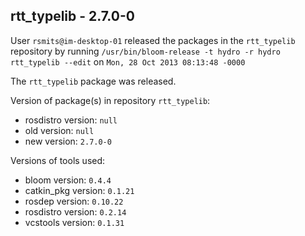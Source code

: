 ## rtt_typelib - 2.7.0-0

User `rsmits@im-desktop-01` released the packages in the `rtt_typelib` repository by running `/usr/bin/bloom-release -t hydro -r hydro rtt_typelib --edit` on `Mon, 28 Oct 2013 08:13:48 -0000`

The `rtt_typelib` package was released.

Version of package(s) in repository `rtt_typelib`:
- rosdistro version: `null`
- old version: `null`
- new version: `2.7.0-0`

Versions of tools used:
- bloom version: `0.4.4`
- catkin_pkg version: `0.1.21`
- rosdep version: `0.10.22`
- rosdistro version: `0.2.14`
- vcstools version: `0.1.31`


